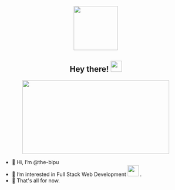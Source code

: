 <div id="header" align="center">
  <img src="https://media.giphy.com/media/M9gbBd9nbDrOTu1Mqx/giphy.gif" width="120"/>
<!--   <img src="https://komarev.com/ghpvc/?username=the-bipu&style=flat-square&color=blue" alt=""/> -->
  <h2>
    Hey there!
    <img src="https://media.giphy.com/media/hvRJCLFzcasrR4ia7z/giphy.gif" width="30px"/>
  </h2>
</div>

<div align="center">
  <img src="https://media.giphy.com/media/RbDKaczqWovIugyJmW/giphy.gif" width="400" height="200"/>
</div>

- 👋 Hi, I’m @the-bipu
- 👀 I’m interested in Full Stack Web Development <img src="https://media.giphy.com/media/WUlplcMpOCEmTGBtBW/giphy.gif" width="30"> . 
- 💞️ That's all for now.
<!-- - 🌱 I’m currently learning  -->
<!-- - 💞️ I’m looking to collaborate on ... -->
<!-- - 📫 How to reach me ... -->

<!---
the-bipu/the-bipu is a ✨ special ✨ repository because its `README.md` (this file) appears on your GitHub profile.
You can click the Preview link to take a look at your changes.
--->
